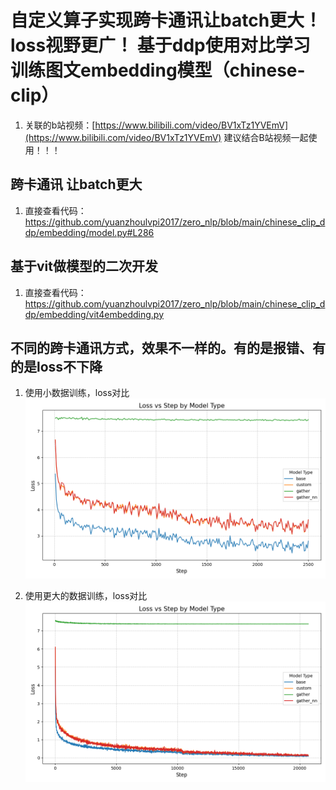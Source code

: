 # 自定义算子实现跨卡通讯让batch更大！loss视野更广！ 基于ddp使用对比学习训练图文embedding模型（chinese-clip）

1. 关联的b站视频：[https://www.bilibili.com/video/BV1xTz1YVEmV](https://www.bilibili.com/video/BV1xTz1YVEmV) 建议结合B站视频一起使用！！！


## 跨卡通讯 让batch更大
1. 直接查看代码：https://github.com/yuanzhoulvpi2017/zero_nlp/blob/main/chinese_clip_ddp/embedding/model.py#L286



## 基于vit做模型的二次开发
1. 直接查看代码：https://github.com/yuanzhoulvpi2017/zero_nlp/blob/main/chinese_clip_ddp/embedding/vit4embedding.py



## 不同的跨卡通讯方式，效果不一样的。有的是报错、有的是loss不下降

1. 使用小数据训练，loss对比
![image](loss_vs_step_by_model_type.png)


2. 使用更大的数据训练，loss对比
![image](loss_vs_step_by_model_type_big.png)